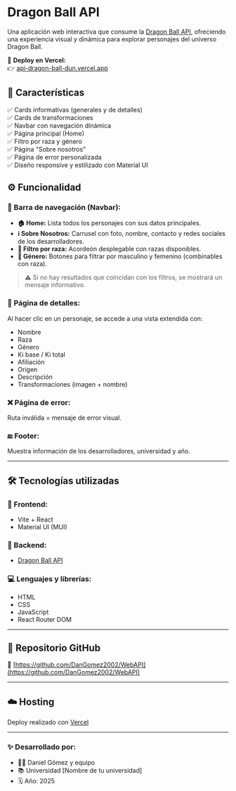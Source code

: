 #  Dragon Ball API

Una aplicación web interactiva que consume la [Dragon Ball API](https://web.dragonball-api.com/), ofreciendo una experiencia visual y dinámica para explorar personajes del universo Dragon Ball.

🔗 **Deploy en Vercel:**  
👉 [api-dragon-ball-dun.vercel.app](https://api-dragon-ball-dun.vercel.app/)

## 🌟 Características

✅ Cards informativas (generales y de detalles)  
✅ Cards de transformaciones  
✅ Navbar con navegación dinámica  
✅ Página principal (Home)  
✅ Filtro por raza y género  
✅ Página "Sobre nosotros"  
✅ Página de error personalizada  
✅ Diseño responsive y estilizado con Material UI

## ⚙️ Funcionalidad

### 🧭 Barra de navegación (Navbar):
- **🏠 Home:** Lista todos los personajes con sus datos principales.
- **ℹ️ Sobre Nosotros:** Carrusel con foto, nombre, contacto y redes sociales de los desarrolladores.
- **🧬 Filtro por raza:** Acordeón desplegable con razas disponibles.
- **🚻 Género:** Botones para filtrar por masculino y femenino (combinables con raza).

> ⚠️ Si no hay resultados que coincidan con los filtros, se mostrará un mensaje informativo.

### 📃 Página de detalles:
Al hacer clic en un personaje, se accede a una vista extendida con:
- Nombre
- Raza
- Género
- Ki base / Ki total
- Afiliación
- Origen
- Descripción
- Transformaciones (imagen + nombre)

### ❌ Página de error:
Ruta inválida = mensaje de error visual.

### 🔚 Footer:
Muestra información de los desarrolladores, universidad y año.

---

## 🛠️ Tecnologías utilizadas

### 🎨 Frontend:
- Vite + React
- Material UI (MUI)

### 🔗 Backend:
- [Dragon Ball API](https://web.dragonball-api.com/)

### 💻 Lenguajes y librerías:
- HTML
- CSS
- JavaScript
- React Router DOM

---

## 📁 Repositorio GitHub

🔗 [https://github.com/DanGomez2002/WebAPI](https://github.com/DanGomez2002/WebAPI)

---

## ☁️ Hosting

Deploy realizado con [Vercel](https://vercel.com/)

---

### ✨ Desarrollado por:
- 👨‍💻 Daniel Gómez y equipo
- 📚 Universidad [Nombre de tu universidad]
- 🗓️ Año: 2025
